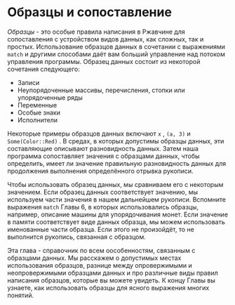 # Образцы и сопоставление

*Образцы* - это особые правила написания в Ржавчине для сопоставления с устройством видов данных, как сложных, так и простых. Использование образцов данных в сочетании с выражениями `match` и другими способами даёт вам больший управление над потоком управления программы. Образец данных состоит из некоторой сочетания следующего:

- Записи
- Неупорядоченные массивы, перечисления,  стопки или упорядоченные ряды
- Переменные
- Особые знаки
- Исполнители

Некоторые примеры образцов данных включают `x` , `(a, 3)` и `Some(Color::Red)` . В средах, в которых допустимы образцы данных, эти составляющие описывают разновидность данных. Затем наша программа сопоставляет значения с образцами данных, чтобы определить, имеет ли значение правильную разновидность данных для продолжения выполнения определённого отрывка рукописи.

Чтобы использовать образец данных, мы сравниваем его с некоторым значением. Если образец данных соответствует значению, мы используем части значения в нашем дальнейшем рукописи. Вспомните выражения `match` Главы 6, в которых использовались образцы, например, описание машины для упорядочивания монет. Если значение в памяти соответствует виде данных образца, мы можем использовать именованные части образца. Если этого не произойдёт, то не выполнится рукопись, связанная с образцом.

Эта глава - справочник по всем оособенностям, связанным с образцами данных. Мы расскажем о допустимых местах использования образцов, разнице между опровержимыми и неопровержимыми образцами данных и про различные виды правил написания образцов, которые вы можете увидеть. К концу Главы вы узнаете, как использовать образцы для ясного выражения многих понятий.
